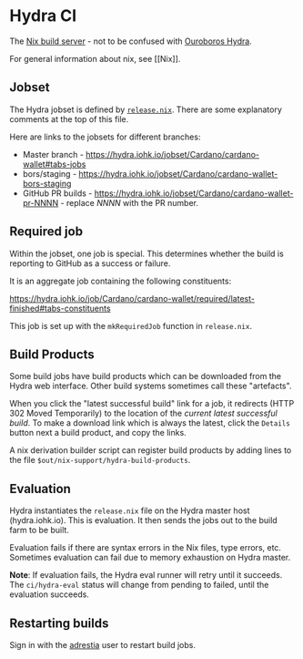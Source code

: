 # Hydra CI

The [Nix build server](https://github.com/NixOS/hydra) - not to be confused with [Ouroboros Hydra](https://eprint.iacr.org/2020/299).

For general information about nix, see [[Nix]].

## Jobset

The Hydra jobset is defined by [`release.nix`](https://github.com/input-output-hk/cardano-wallet/blob/master/release.nix#L1). There are some explanatory comments at the top of this file.

Here are links to the jobsets for different branches:

* Master branch - https://hydra.iohk.io/jobset/Cardano/cardano-wallet#tabs-jobs
* bors/staging - https://hydra.iohk.io/jobset/Cardano/cardano-wallet-bors-staging
* GitHub PR builds - https://hydra.iohk.io/jobset/Cardano/cardano-wallet-pr-NNNN - replace _NNNN_ with the PR number.


## Required job

Within the jobset, one job is special. This determines whether the build is reporting to GitHub as a success or failure.

It is an aggregate job containing the following constituents:

https://hydra.iohk.io/job/Cardano/cardano-wallet/required/latest-finished#tabs-constituents

This job is set up with the `mkRequiredJob` function in `release.nix`.


## Build Products

Some build jobs have build products which can be downloaded from the
Hydra web interface. Other build systems sometimes call these
"artefacts".

When you click the "latest successful build" link for a job, it
redirects (HTTP 302 Moved Temporarily) to the location of the _current
latest successful build_. To make a download link which is always the
latest, click the `Details` button next a build product, and copy the
links.

A nix derivation builder script can register build products by adding
lines to the file `$out/nix-support/hydra-build-products`.


## Evaluation

Hydra instantiates the `release.nix` file on the Hydra master host
(hydra.iohk.io). This is evaluation. It then sends the jobs out to the
build farm to be built.

Evaluation fails if there are syntax errors in the Nix files, type
errors, etc. Sometimes evaluation can fail due to memory exhaustion on
Hydra master.

**Note**: If evaluation fails, the Hydra eval runner will retry until
it succeeds. The `ci/hydra-eval` status will change from pending to
failed, until the evaluation succeeds.


## Restarting builds

Sign in with the [adrestia](https://hydra.iohk.io/dashboard/adrestia) user to restart build jobs.
